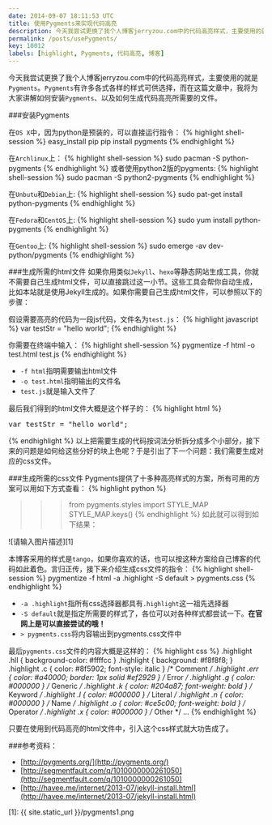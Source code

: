 ```yaml
---
date: 2014-09-07 18:11:53 UTC
title: 使用Pygments来实现代码高亮
description: 今天我尝试更换了我个人博客jerryzou.com中的代码高亮样式，主要使用的就是Pygments。Pygments有许多各式各样的样式可供选择，而在这篇文章中，我将为大家讲解如何安装Pygments、以及如何生成代码高亮所需要的文件。
permalink: /posts/usePygments/
key: 10012
labels: [highlight, Pygments, 代码高亮, 博客]
---
```


今天我尝试更换了我个人博客jerryzou.com中的代码高亮样式，主要使用的就是`Pygments`。`Pygments`有许多各式各样的样式可供选择，而在这篇文章中，我将为大家讲解如何安装`Pygments`、以及如何生成代码高亮所需要的文件。

###安装Pygments

在`OS X`中，因为python是预装的，可以直接运行指令：
{% highlight shell-session %}
easy_install pip
 pip install pygments
{% endhighlight %}

在`Archlinux`上：
{% highlight shell-session %}
sudo pacman -S python-pygments
{% endhighlight %}
或者使用python2版的pygments:
{% highlight shell-session %}
sudo pacman -S python2-pygments
{% endhighlight %}

在`Unbutu`和`Debian`上:
{% highlight shell-session %}
sudo pat-get install python-pygments
{% endhighlight %}

在`Fedora`和`CentOS`上:
{% highlight shell-session %}
sudo yum install python-pygments
{% endhighlight %}

在`Gentoo`上:
{% highlight shell-session %}
sudo emerge -av dev-python/pygments
{% endhighlight %}

###生成所需的html文件
如果你用类似`Jekyll`、`hexo`等静态网站生成工具，你就不需要自己生成html文件，可以直接跳过这一小节。这些工具会帮你自动生成，比如本站就是使用Jekyll生成的。如果你需要自己生成html文件，可以参照以下的步骤：

假设需要高亮的代码为一段js代码，文件名为`test.js`：
{% highlight javascript %}
var testStr = "hello world";
{% endhighlight %}

你需要在终端中输入：
{% highlight shell-session %}
pygmentize -f html -o test.html test.js
{% endhighlight %}

- `-f html`指明需要输出html文件
- `-o test.html`指明输出的文件名
- `test.js`就是输入文件了

最后我们得到的html文件大概是这个样子的：
{% highlight html %}
<div class="highlight"><pre><span class="kd">var</span> <span class="nx">testStr</span> <span class="o">=</span> <span class="s2">&quot;hello world&quot;</span><span class="p">;</span>
</pre></div>
{% endhighlight %}
以上把需要生成的代码按词法分析拆分成多个小部分，接下来的问题是如何给这些分好的块上色呢？于是引出了下一个问题：我们需要生成对应的css文件。

###生成所需的css文件
Pygments提供了十多种高亮样式的方案，所有可用的方案可以用如下方式查看：
{% highlight python %}
>>> from pygments.styles import STYLE_MAP
>>> STYLE_MAP.keys()
{% endhighlight %}
如此就可以得到如下结果：

![请输入图片描述][1]

本博客采用的样式是`tango`，如果你喜欢的话，也可以按这种方案给自己博客的代码如此着色。言归正传，接下来介绍生成css文件的指令：
{% highlight shell-session %}
pygmentize -f html -a .highlight -S default > pygments.css
{% endhighlight %}

- `-a .highlight`指所有css选择器都具有`.highlight`这一祖先选择器
- `-S default`就是指定所需要的样式了，各位可以对各种样式都尝试一下。**在官网上是可以直接尝试的哦！**
- `> pygments.css`将内容输出到pygments.css文件中

最后`pygments.css`文件的内容大概是这样的：
{% highlight css %}
.highlight .hll { background-color: #ffffcc }
.highlight  { background: #f8f8f8; }
.highlight .c { color: #8f5902; font-style: italic } /* Comment */
.highlight .err { color: #a40000; border: 1px solid #ef2929 } /* Error */
.highlight .g { color: #000000 } /* Generic */
.highlight .k { color: #204a87; font-weight: bold } /* Keyword */
.highlight .l { color: #000000 } /* Literal */
.highlight .n { color: #000000 } /* Name */
.highlight .o { color: #ce5c00; font-weight: bold } /* Operator */
.highlight .x { color: #000000 } /* Other */
...
{% endhighlight %}

只要在使用到代码高亮的html文件中，引入这个css样式就大功告成了。

###参考资料：
- [http://pygments.org/](http://pygments.org/)
- [http://segmentfault.com/q/1010000000261050](http://segmentfault.com/q/1010000000261050)
- [http://havee.me/internet/2013-07/jekyll-install.html](http://havee.me/internet/2013-07/jekyll-install.html)

[1]: {{ site.static_url }}/pygments1.png
